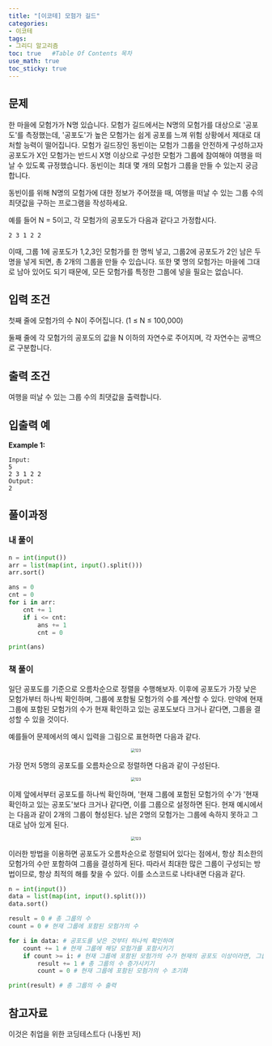 ```yaml
---
title: "[이코테] 모험가 길드"
categories: 
- 이코테
tags:
- 그리디 알고리즘
toc: true   #Table Of Contents 목차 
use_math: true
toc_sticky: true
---
```


## 문제

한 마을에 모험가가 N명 있습니다. 모험가 길드에서는 N명의 모험가를 대상으로 '공포도'를 측정했는데, '공포도'가 높은 모험가는 쉽게 공포를 느껴 위험 상황에서 제대로 대처할 능력이 떨어집니다. 모험가 길드장인 동빈이는 모험가 그룹을 안전하게 구성하고자 공포도가 X인 모험가는 반드시 X명 이상으로 구성한 모험가 그룹에 참여해야 여행을 떠날 수 있도록 규정했습니다. 동빈이는 최대 몇 개의  모험가 그룹을 만들 수 있는지 궁금합니다.

동빈이를 위해 N명의 모험가에 대한 정보가 주어졌을 때, 여행을 떠날 수 있는 그룹 수의 최댓값을 구하는 프로그램을 작성하세요.

예를 들어 N = 5이고, 각 모험가의 공포도가 다음과 같다고 가정합시다.

```
2 3 1 2 2
```

이때, 그룹 1에 공포도가 1,2,3인 모험가를 한 명씩 넣고, 그룹2에 공포도가 2인 남은 두 명을 넣게 되면, 총 2개의 그룹을 만들 수 있습니다. 또한 몇 명의 모험가는 마을에 그대로 남아 있어도 되기 때문에, 모든 모험가를 특정한 그룹에 넣을 필요는 없습니다.

## 입력 조건

첫째 줄에 모험가의 수 N이 주어집니다. (1 $\leq$ N $\leq$ 100,000)

둘째 줄에 각 모험가의 공포도의 값을 N 이하의 자연수로 주어지며, 각 자연수는 공백으로 구분합니다.

## 출력 조건

여행을 떠날 수 있는 그룹 수의 최댓값을 출력합니다.

## 입출력 예

**Example 1:**

```
Input: 
5
2 3 1 2 2
Output: 
2
```

## 풀이과정

### 내 풀이

```python
n = int(input())
arr = list(map(int, input().split()))
arr.sort()

ans = 0
cnt = 0
for i in arr:
    cnt += 1
    if i <= cnt:
        ans += 1
        cnt = 0

print(ans)

```

### 책 풀이

일단 공포도를 기준으로 오름차순으로 정렬을 수행해보자. 이후에 공포도가 가장 낮은 모험가부터 하나씩 확인하며, 그룹에 포함될 모험가의 수를 계산할 수 있다. 만약에 현재 그룹에 포함된 모험가의 수가 현재 확인하고 있는 공포도보다 크거나 같다면, 그룹을 결성할 수 있을 것이다.

예를들어 문제에서의 예시 입력을 그림으로 표현하면 다음과 같다.

<p align='center'>
    <img src="https://user-images.githubusercontent.com/48538655/110556181-57e01680-8181-11eb-9ef7-bc00d5aa1568.png" alt="123" style="zoom:50%;" />
</p>

가장 먼저 5명의 공포도를 오름차순으로 정렬하면 다음과 같이 구성된다.

<p align='center'>
    <img src="https://user-images.githubusercontent.com/48538655/110556364-b60cf980-8181-11eb-99d8-1887aea20bde.png" alt="123" style="zoom:50%;" />
</p>

이제 앞에서부터 공포도를 하나씩 확인하며, '현재 그룹에 포함된 모험가의 수'가 '현재 확인하고 있는 공포도'보다 크거나 같다면, 이를 그룹으로 설정하면 된다. 현재 예시에서는 다음과 같이 2개의 그룹이 형성된다. 남은 2명의 모험가는 그룹에 속하지 못하고 그대로 남아 있게 된다.

<p align='center'>
    <img src="https://user-images.githubusercontent.com/48538655/110556744-7bf02780-8182-11eb-83c6-d8f1e8e84c40.png" alt="123" style="zoom:50%;" />
</p>

이러한 방법을 이용하면 공포도가 오름차순으로 정렬되어 있다는 점에서, 항상 최소한의 모험가의 수만 포함하여 그룹을 결성하게 된다. 따라서 최대한 많은 그룹이 구성되는 방법이므로, 항상 최적의 해를 찾을 수 있다. 이를 소스코드로 나타내면 다음과 같다.

```python
n = int(input())
data = list(map(int, input().split()))
data.sort()

result = 0 # 총 그룹의 수
count = 0 # 현재 그룹에 포함된 모험가의 수

for i in data: # 공포도를 낮은 것부터 하나씩 확인하며
    count += 1 # 현재 그룹에 해당 모험가를 포함시키기
    if count >= i: # 현재 그룹에 포함된 모험가의 수가 현재의 공포도 이상이라면, 그룹 결성
        result += 1 # 총 그룹의 수 증가시키기
        count = 0 # 현재 그룹에 포함된 모험가의 수 초기화

print(result) # 총 그룹의 수 출력
```



## 참고자료

이것은 취업을 위한 코딩테스트다 (나동빈 저)

